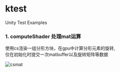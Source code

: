 # ktest
Unity Test Examples

### 1. computeShader 处理mat运算
使用cs渲染一组分形方块，在gpu中计算分形元素的旋转,  
仅在初始化时提交一次matbuffer以及旋转矩阵等数据

![csmat](https://user-images.githubusercontent.com/4172198/158965562-642019f2-00a2-447e-8bbb-82fe7ae9e13a.jpg)
